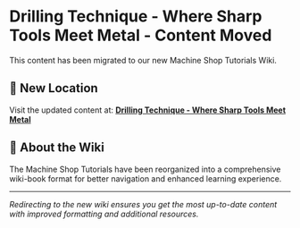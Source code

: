 # Drilling Technique - Where Sharp Tools Meet Metal - Content Moved

This content has been migrated to our new Machine Shop Tutorials Wiki.

## 📍 New Location

Visit the updated content at:
**[Drilling Technique - Where Sharp Tools Meet Metal](https://jonilsson.github.io/machine-shop-tutorials/drill_press/drilling_technique/)**

## 🔧 About the Wiki

The Machine Shop Tutorials have been reorganized into a comprehensive
wiki-book format for better navigation and enhanced learning experience.

---

*Redirecting to the new wiki ensures you get the most up-to-date content
with improved formatting and additional resources.*
